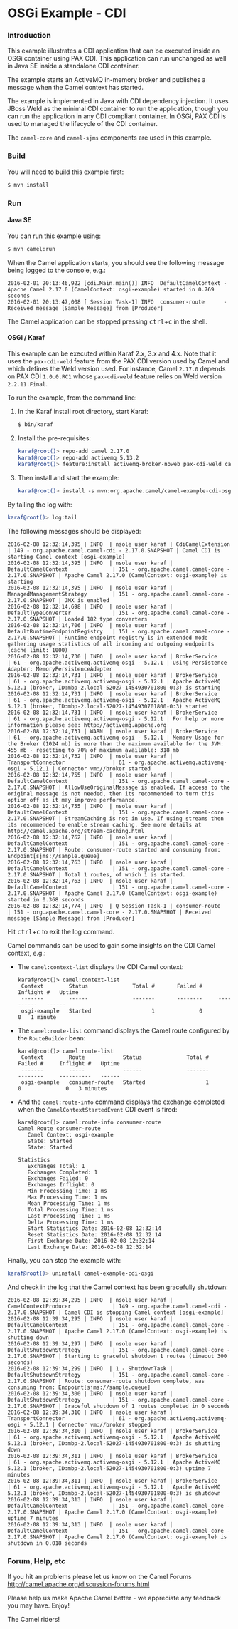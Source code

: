 # OSGi Example - CDI

### Introduction

This example illustrates a CDI application that can be executed inside an OSGi container
using PAX CDI. This application can run unchanged as well in Java SE inside a standalone
CDI container.

The example starts an ActiveMQ in-memory broker and publishes a message when the Camel
context has started.

The example is implemented in Java with CDI dependency injection. It uses JBoss Weld
as the minimal CDI container to run the application, though you can run the application
in any CDI compliant container. In OSGi, PAX CDI is used to managed the lifecycle of
the CDI container.

The `camel-core` and `camel-sjms` components are used in this example.

### Build

You will need to build this example first:

```sh
$ mvn install
```

 
### Run

#### Java SE

You can run this example using:

```sh
$ mvn camel:run
```

When the Camel application starts, you should see the following message being logged to the console, e.g.:

```
2016-02-01 20:13:46,922 [cdi.Main.main()] INFO  DefaultCamelContext - Apache Camel 2.17.0 (CamelContext: osgi-example) started in 0.769 seconds
2016-02-01 20:13:47,008 [ Session Task-1] INFO  consumer-route      - Received message [Sample Message] from [Producer]
```

The Camel application can be stopped pressing <kbd>ctrl</kbd>+<kbd>c</kbd> in the shell.

#### OSGi / Karaf

This example can be executed within Karaf 2.x, 3.x and 4.x. Note that it uses
the `pax-cdi-weld` feature from the PAX CDI version used by Camel and which defines
the Weld version used. For instance, Camel `2.17.0` depends on PAX CDI `1.0.0.RC1`
whose `pax-cdi-weld` feature relies on Weld version `2.2.11.Final`.

To run the example, from the command line:

1. In the Karaf install root directory, start Karaf:

    ```sh
    $ bin/karaf
    ```

2. Install the pre-requisites:

    ```sh
    karaf@root()> repo-add camel 2.17.0
    karaf@root()> repo-add activemq 5.13.2
    karaf@root()> feature:install activemq-broker-noweb pax-cdi-weld camel-sjms camel-cdi
    ```

3. Then install and start the example:

    ```sh
    karaf@root()> install -s mvn:org.apache.camel/camel-example-cdi-osgi/2.17.0
    ```

By tailing the log with:

```sh
karaf@root()> log:tail
```

The following messages should be displayed:

```
2016-02-08 12:32:14,395 | INFO  | nsole user karaf | CdiCamelExtension                | 149 - org.apache.camel.camel-cdi - 2.17.0.SNAPSHOT | Camel CDI is starting Camel context [osgi-example]
2016-02-08 12:32:14,395 | INFO  | nsole user karaf | DefaultCamelContext              | 151 - org.apache.camel.camel-core - 2.17.0.SNAPSHOT | Apache Camel 2.17.0 (CamelContext: osgi-example) is starting
2016-02-08 12:32:14,395 | INFO  | nsole user karaf | ManagedManagementStrategy        | 151 - org.apache.camel.camel-core - 2.17.0.SNAPSHOT | JMX is enabled
2016-02-08 12:32:14,698 | INFO  | nsole user karaf | DefaultTypeConverter             | 151 - org.apache.camel.camel-core - 2.17.0.SNAPSHOT | Loaded 182 type converters
2016-02-08 12:32:14,706 | INFO  | nsole user karaf | DefaultRuntimeEndpointRegistry   | 151 - org.apache.camel.camel-core - 2.17.0.SNAPSHOT | Runtime endpoint registry is in extended mode gathering usage statistics of all incoming and outgoing endpoints (cache limit: 1000)
2016-02-08 12:32:14,730 | INFO  | nsole user karaf | BrokerService                    | 61 - org.apache.activemq.activemq-osgi - 5.12.1 | Using Persistence Adapter: MemoryPersistenceAdapter
2016-02-08 12:32:14,731 | INFO  | nsole user karaf | BrokerService                    | 61 - org.apache.activemq.activemq-osgi - 5.12.1 | Apache ActiveMQ 5.12.1 (broker, ID:mbp-2.local-52027-1454930701800-0:3) is starting
2016-02-08 12:32:14,731 | INFO  | nsole user karaf | BrokerService                    | 61 - org.apache.activemq.activemq-osgi - 5.12.1 | Apache ActiveMQ 5.12.1 (broker, ID:mbp-2.local-52027-1454930701800-0:3) started
2016-02-08 12:32:14,731 | INFO  | nsole user karaf | BrokerService                    | 61 - org.apache.activemq.activemq-osgi - 5.12.1 | For help or more information please see: http://activemq.apache.org
2016-02-08 12:32:14,731 | WARN  | nsole user karaf | BrokerService                    | 61 - org.apache.activemq.activemq-osgi - 5.12.1 | Memory Usage for the Broker (1024 mb) is more than the maximum available for the JVM: 455 mb - resetting to 70% of maximum available: 318 mb
2016-02-08 12:32:14,732 | INFO  | nsole user karaf | TransportConnector               | 61 - org.apache.activemq.activemq-osgi - 5.12.1 | Connector vm://broker started
2016-02-08 12:32:14,755 | INFO  | nsole user karaf | DefaultCamelContext              | 151 - org.apache.camel.camel-core - 2.17.0.SNAPSHOT | AllowUseOriginalMessage is enabled. If access to the original message is not needed, then its recommended to turn this option off as it may improve performance.
2016-02-08 12:32:14,755 | INFO  | nsole user karaf | DefaultCamelContext              | 151 - org.apache.camel.camel-core - 2.17.0.SNAPSHOT | StreamCaching is not in use. If using streams then its recommended to enable stream caching. See more details at http://camel.apache.org/stream-caching.html
2016-02-08 12:32:14,762 | INFO  | nsole user karaf | DefaultCamelContext              | 151 - org.apache.camel.camel-core - 2.17.0.SNAPSHOT | Route: consumer-route started and consuming from: Endpoint[sjms://sample.queue]
2016-02-08 12:32:14,763 | INFO  | nsole user karaf | DefaultCamelContext              | 151 - org.apache.camel.camel-core - 2.17.0.SNAPSHOT | Total 1 routes, of which 1 is started.
2016-02-08 12:32:14,763 | INFO  | nsole user karaf | DefaultCamelContext              | 151 - org.apache.camel.camel-core - 2.17.0.SNAPSHOT | Apache Camel 2.17.0 (CamelContext: osgi-example) started in 0.368 seconds
2016-02-08 12:32:14,774 | INFO  | Q Session Task-1 | consumer-route                   | 151 - org.apache.camel.camel-core - 2.17.0.SNAPSHOT | Received message [Sample Message] from [Producer]
```

Hit <kbd>ctrl</kbd>+<kbd>c</kbd> to exit the log command.

Camel commands can be used to gain some insights on the CDI Camel
context, e.g.:

- The `camel:context-list` displays the CDI Camel context:

    ```
    karaf@root()> camel:context-list
     Context        Status              Total #       Failed #     Inflight #   Uptime        
     -------        ------              -------       --------     ----------   ------        
     osgi-example   Started                   1              0              0   1 minute  
    ```

- The `camel:route-list` command displays the Camel route configured by the `RouteBuilder` bean:

    ```
    karaf@root()> camel:route-list
     Context        Route            Status              Total #       Failed #     Inflight #   Uptime     
     -------        -----            ------              -------       --------     ----------   ------      
     osgi-example   consumer-route   Started                   1              0              0   3 minutes
    ```

- And the `camel:route-info` command displays the exchange completed
  when the `CamelContextStartedEvent` CDI event is fired:

    ```
    karaf@root()> camel:route-info consumer-route
    Camel Route consumer-route
       Camel Context: osgi-example
       State: Started
       State: Started

    Statistics
       Exchanges Total: 1
       Exchanges Completed: 1
       Exchanges Failed: 0
       Exchanges Inflight: 0
       Min Processing Time: 1 ms
       Max Processing Time: 1 ms
       Mean Processing Time: 1 ms
       Total Processing Time: 1 ms
       Last Processing Time: 1 ms
       Delta Processing Time: 1 ms
       Start Statistics Date: 2016-02-08 12:32:14
       Reset Statistics Date: 2016-02-08 12:32:14
       First Exchange Date: 2016-02-08 12:32:14
       Last Exchange Date: 2016-02-08 12:32:14
    ```

Finally, you can stop the example with:

```sh
karaf@root()> uninstall camel-example-cdi-osgi
```

And check in the log that the Camel context has been gracefully
shutdown:

```
2016-02-08 12:39:34,295 | INFO  | nsole user karaf | CamelContextProducer             | 149 - org.apache.camel.camel-cdi - 2.17.0.SNAPSHOT | Camel CDI is stopping Camel context [osgi-example]
2016-02-08 12:39:34,295 | INFO  | nsole user karaf | DefaultCamelContext              | 151 - org.apache.camel.camel-core - 2.17.0.SNAPSHOT | Apache Camel 2.17.0 (CamelContext: osgi-example) is shutting down
2016-02-08 12:39:34,297 | INFO  | nsole user karaf | DefaultShutdownStrategy          | 151 - org.apache.camel.camel-core - 2.17.0.SNAPSHOT | Starting to graceful shutdown 1 routes (timeout 300 seconds)
2016-02-08 12:39:34,299 | INFO  | 1 - ShutdownTask | DefaultShutdownStrategy          | 151 - org.apache.camel.camel-core - 2.17.0.SNAPSHOT | Route: consumer-route shutdown complete, was consuming from: Endpoint[sjms://sample.queue]
2016-02-08 12:39:34,300 | INFO  | nsole user karaf | DefaultShutdownStrategy          | 151 - org.apache.camel.camel-core - 2.17.0.SNAPSHOT | Graceful shutdown of 1 routes completed in 0 seconds
2016-02-08 12:39:34,310 | INFO  | nsole user karaf | TransportConnector               | 61 - org.apache.activemq.activemq-osgi - 5.12.1 | Connector vm://broker stopped
2016-02-08 12:39:34,310 | INFO  | nsole user karaf | BrokerService                    | 61 - org.apache.activemq.activemq-osgi - 5.12.1 | Apache ActiveMQ 5.12.1 (broker, ID:mbp-2.local-52027-1454930701800-0:3) is shutting down
2016-02-08 12:39:34,311 | INFO  | nsole user karaf | BrokerService                    | 61 - org.apache.activemq.activemq-osgi - 5.12.1 | Apache ActiveMQ 5.12.1 (broker, ID:mbp-2.local-52027-1454930701800-0:3) uptime 7 minutes
2016-02-08 12:39:34,311 | INFO  | nsole user karaf | BrokerService                    | 61 - org.apache.activemq.activemq-osgi - 5.12.1 | Apache ActiveMQ 5.12.1 (broker, ID:mbp-2.local-52027-1454930701800-0:3) is shutdown
2016-02-08 12:39:34,313 | INFO  | nsole user karaf | DefaultCamelContext              | 151 - org.apache.camel.camel-core - 2.17.0.SNAPSHOT | Apache Camel 2.17.0 (CamelContext: osgi-example) uptime 7 minutes
2016-02-08 12:39:34,313 | INFO  | nsole user karaf | DefaultCamelContext              | 151 - org.apache.camel.camel-core - 2.17.0.SNAPSHOT | Apache Camel 2.17.0 (CamelContext: osgi-example) is shutdown in 0.018 seconds
```

### Forum, Help, etc

If you hit an problems please let us know on the Camel Forums
<http://camel.apache.org/discussion-forums.html>

Please help us make Apache Camel better - we appreciate any feedback you may have. Enjoy!

The Camel riders!
